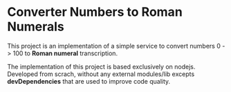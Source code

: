 # Converter Numbers to Roman Numerals

This project is an implementation of a simple service to convert
numbers 0 -> 100 to **Roman numeral** transcription.

The implementation of this project is based exclusively on nodejs.
Developed from scrach, without any external modules/lib
excepts **devDependencies** that are used to improve code quality.
